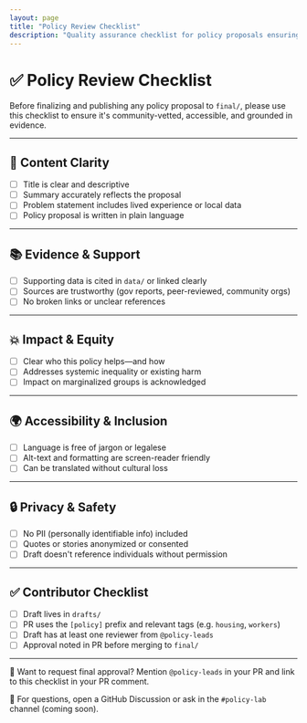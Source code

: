 ```yaml
---
layout: page
title: "Policy Review Checklist"
description: "Quality assurance checklist for policy proposals ensuring they are community-vetted, accessible, evidence-based, and privacy-protected before publication."
---
```


# ✅ Policy Review Checklist

Before finalizing and publishing any policy proposal to `final/`, please use this checklist to ensure it's community-vetted, accessible, and grounded in evidence.

---

## 🧩 Content Clarity

- [ ] Title is clear and descriptive
- [ ] Summary accurately reflects the proposal
- [ ] Problem statement includes lived experience or local data
- [ ] Policy proposal is written in plain language

---

## 📚 Evidence & Support

- [ ] Supporting data is cited in `data/` or linked clearly
- [ ] Sources are trustworthy (gov reports, peer-reviewed, community orgs)
- [ ] No broken links or unclear references

---

## 💥 Impact & Equity

- [ ] Clear who this policy helps—and how
- [ ] Addresses systemic inequality or existing harm
- [ ] Impact on marginalized groups is acknowledged

---

## 🌍 Accessibility & Inclusion

- [ ] Language is free of jargon or legalese
- [ ] Alt-text and formatting are screen-reader friendly
- [ ] Can be translated without cultural loss

---

## 🔒 Privacy & Safety

- [ ] No PII (personally identifiable info) included
- [ ] Quotes or stories anonymized or consented
- [ ] Draft doesn't reference individuals without permission

---

## ✅ Contributor Checklist

- [ ] Draft lives in `drafts/`
- [ ] PR uses the `[policy]` prefix and relevant tags (e.g. `housing`, `workers`)
- [ ] Draft has at least one reviewer from `@policy-leads`
- [ ] Approval noted in PR before merging to `final/`

---

📝 Want to request final approval? Mention `@policy-leads` in your PR and link to this checklist in your PR comment.

📣 For questions, open a GitHub Discussion or ask in the `#policy-lab` channel (coming soon).
